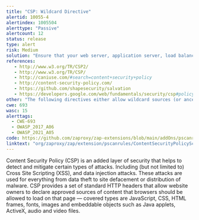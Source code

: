 ```yaml
---
title: "CSP: Wildcard Directive"
alertid: 10055-4
alertindex: 1005504
alerttype: "Passive"
alertcount: 12
status: release
type: alert
risk: Medium
solution: "Ensure that your web server, application server, load balancer, etc. is properly configured to set the Content-Security-Policy header."
references:
   - http://www.w3.org/TR/CSP2/
   - http://www.w3.org/TR/CSP/
   - http://caniuse.com/#search=content+security+policy
   - http://content-security-policy.com/
   - https://github.com/shapesecurity/salvation
   - https://developers.google.com/web/fundamentals/security/csp#policy_applies_to_a_wide_variety_of_resources
other: "The following directives either allow wildcard sources (or ancestors), are not defined, or are overly broadly defined:  connect-src"
cwe: 693
wasc: 15
alerttags: 
  - CWE-693
  - OWASP_2017_A06
  - OWASP_2021_A05
code: https://github.com/zaproxy/zap-extensions/blob/main/addOns/pscanrules/src/main/java/org/zaproxy/zap/extension/pscanrules/ContentSecurityPolicyScanRule.java
linktext: "org/zaproxy/zap/extension/pscanrules/ContentSecurityPolicyScanRule.java"
---
```

Content Security Policy (CSP) is an added layer of security that helps to detect and mitigate certain types of attacks. Including (but not limited to) Cross Site Scripting (XSS), and data injection attacks. These attacks are used for everything from data theft to site defacement or distribution of malware. CSP provides a set of standard HTTP headers that allow website owners to declare approved sources of content that browsers should be allowed to load on that page — covered types are JavaScript, CSS, HTML frames, fonts, images and embeddable objects such as Java applets, ActiveX, audio and video files.

